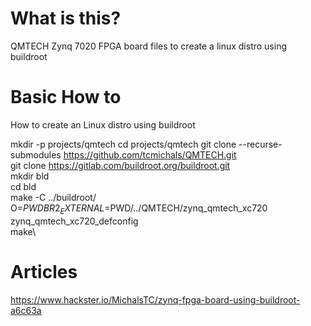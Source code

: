 # What is this?
QMTECH Zynq 7020 FPGA board files to create a linux distro using buildroot

# Basic How to
How to create an Linux distro using buildroot

mkdir -p projects/qmtech
cd projects/qmtech
git clone  --recurse-submodules https://github.com/tcmichals/QMTECH.git \
git clone https://gitlab.com/buildroot.org/buildroot.git \
mkdir bld \
cd bld \
make -C ../buildroot/ O=$PWD BR2_EXTERNAL=$PWD/../QMTECH/zynq_qmtech_xc720 zynq_qmtech_xc720_defconfig \
make\

# Articles
https://www.hackster.io/MichalsTC/zynq-fpga-board-using-buildroot-a6c63a
